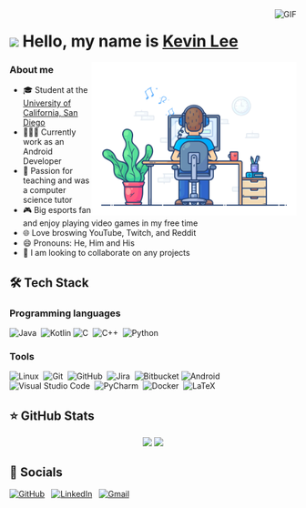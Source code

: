 <!-- Inspiration: https://github.com/abhisheknaiidu/awesome-github-profile-readme -->

<img align="right" alt="GIF" src="https://visitor-badge.glitch.me/badge?page_id=kevinlee-2000.visitor-badge "/>

# <img src="https://github.com/TheDudeThatCode/TheDudeThatCode/blob/master/Assets/Hi.gif" width="29px"> Hello, my name is [Kevin Lee](https://www.linkedin.com/in/kevinlee-2000/)
<img align="right" src="https://github.com/kevinlee-2000/kevinlee-2000/blob/master/assets/coding.gif" width="360" />

### About me
- 🎓 Student at the <a href="https://www.ucsd.edu">University of California, San Diego</a>
- 👨🏻‍💻 Currently work as an Android Developer
- 🏫 Passion for teaching and was a computer science tutor
- 🎮 Big esports fan and enjoy playing video games in my free time
- 🌐 Love broswing YouTube, Twitch, and Reddit
- 😄 Pronouns: He, Him and His
- 🤝 I am looking to collaborate on any projects

<!-- Use this to find badges https://github.com/Ileriayo/markdown-badges -->
<!-- Format: ![<Text>](https://img.shields.io/badge-<text>-<color>?style=flat&logo=<text>&logoColor=<value>)%nbsp; -->
## 🛠 Tech Stack

### Programming languages
![Java](https://img.shields.io/badge/-Java-black?style=flat&logo=Java&logoColor=FFA518)&nbsp;
![Kotlin](https://img.shields.io/badge/kotlin-black?style=flat&logo=kotlin&logoColor=766DB2)
![C](https://img.shields.io/badge/-C-black?style=flat&logo=C&logoColor=A8B9CC)&nbsp;
![C++](https://img.shields.io/badge/-C++-black?style=flat&logo=C%2B%2B&logoColor=00599C)&nbsp;
![Python](https://img.shields.io/badge/-Python-black?style=flat&logo=python)&nbsp;

### Tools
![Linux](https://img.shields.io/badge/Linux-black?style=flate&logo=linux&logoColor=FCC624)&nbsp;
![Git](https://img.shields.io/badge/-Git-black?style=flat&logo=git)&nbsp;
![GitHub](https://img.shields.io/badge/-GitHub-black?style=flat&logo=github)&nbsp;
![Jira](https://img.shields.io/badge/jira-black.svg?style=flat&logo=jira&logoColor=1372E6)&nbsp;
![Bitbucket](https://img.shields.io/badge/bitbucket-black.svg?style=flat&logo=bitbucket&logoColor=2684FF)
![Android](https://img.shields.io/badge/Android-black?logo=android&logoColor=3DDC84)&nbsp;
![Visual Studio Code](https://img.shields.io/badge/-Visual%20Studio%20Code-black?style=flat&logo=visual-studio-code&logoColor=007ACC)&nbsp;
![PyCharm](https://img.shields.io/badge/pycharm-143?style=flat&logo=pycharm&logoColor=green&color=black)&nbsp;
![Docker](https://img.shields.io/badge/docker-black.svg?style=flat&logo=docker&logoColor=-%230DB7ED)&nbsp;
![LaTeX](https://img.shields.io/badge/latex-black.svg?style=flat&logo=latex&logoColor=008080)&nbsp;

## ⭐ GitHub Stats

<p align="center">
  <img width="49%" src="https://github-readme-stats.vercel.app/api?username=kevinlee-2000&show_icons=true&theme=tokyonight" />
  <img width="49%" src="https://github-readme-streak-stats.herokuapp.com/?user=kevinlee-2000&theme=tokyonight" />
</p>

## 💬 Socials
<a href="https://github.com/kevinlee-2000/"><img alt="GitHub" src="https://img.shields.io/badge/github-%23121011.svg?style=flate&logo=github&logoColor=white"/></a> &nbsp;
<a href="https://www.linkedin.com/in/kevinlee-2000/"><img alt="LinkedIn" src="https://img.shields.io/badge/linkedin%20-%230077B5.svg?&style=flat&logo=linkedin&logoColor=white"/></a> &nbsp;
<a href="mailto:kelee@ucsd.edu"><img alt="Gmail" src="https://img.shields.io/badge/Gmail-D14836?style=flat&logo=gmail&logoColor=white" /></a> &nbsp;
